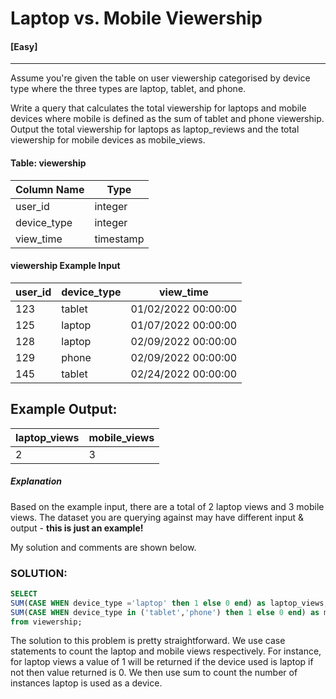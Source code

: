 # Laptop vs. Mobile Viewership
#### [Easy]
  ---
Assume you're given the table on user viewership categorised by device type where the three types are laptop, tablet, and phone.

Write a query that calculates the total viewership for laptops and mobile devices where mobile is defined as the sum of tablet and phone viewership. Output the total viewership for laptops as laptop_reviews and the total viewership for mobile devices as mobile_views.

#### Table: viewership
|Column Name    | Type |
| ----------- | ----------- |
| user_id   | integer    |
| device_type | integer    |
| view_time | timestamp |


####  viewership Example Input
| user_id    | device_type | view_time | 
| ----------- | ----------- | ----------- |
|123|	tablet|	01/02/2022 00:00:00 |
|125 | laptop |	01/07/2022 00:00:00 |
|128 |	laptop | 02/09/2022 00:00:00 |
|129 |	phone |	02/09/2022 00:00:00 |
|145 |	tablet | 02/24/2022 00:00:00 |

## Example Output:
| laptop_views | mobile_views |
| -----| ----| 
| 2 | 3 |


##### Explanation
Based on the example input, there are a total of 2 laptop views and 3 mobile views.
The dataset you are querying against may have different input & output - **this is just an example!**

My solution and comments are shown below.
### SOLUTION: 
```sql
SELECT 
SUM(CASE WHEN device_type ='laptop' then 1 else 0 end) as laptop_views,
SUM(CASE WHEN device_type in ('tablet','phone') then 1 else 0 end) as mobile_views
from viewership;
```
The solution to this problem is pretty straightforward. We use case statements to count the laptop and mobile views respectively. For instance, for laptop views a value of 1 will be returned if the device used is laptop if not then value returned is 0. We then use sum to count the number of instances laptop is used as a device.
 
